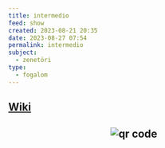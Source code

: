 ```yaml
---
title: intermedio
feed: show
created: 2023-08-21 20:35
date: 2023-08-27 07:54
permalink: intermedio
subject:
  - zenetöri
type:
  - fogalom
---
```


## [Wiki](https://www.wikiwand.com/en/Intermedio)


## <p style="text-align: center;"><img src="https://chart.googleapis.com/chart?cht=qr&chl=https://notes.andrasdenes.com/intermedio&chs=180x180&choe=UTF-8&chld=L|2" alt="qr code"></p>

